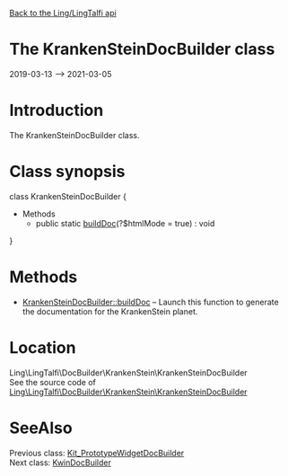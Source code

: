 [Back to the Ling/LingTalfi api](https://github.com/lingtalfi/LingTalfi/blob/master/doc/api/Ling/LingTalfi.md)



The KrankenSteinDocBuilder class
================
2019-03-13 --> 2021-03-05






Introduction
============

The KrankenSteinDocBuilder class.



Class synopsis
==============


class <span class="pl-k">KrankenSteinDocBuilder</span>  {

- Methods
    - public static [buildDoc](https://github.com/lingtalfi/LingTalfi/blob/master/doc/api/Ling/LingTalfi/DocBuilder/KrankenStein/KrankenSteinDocBuilder/buildDoc.md)(?$htmlMode = true) : void

}






Methods
==============

- [KrankenSteinDocBuilder::buildDoc](https://github.com/lingtalfi/LingTalfi/blob/master/doc/api/Ling/LingTalfi/DocBuilder/KrankenStein/KrankenSteinDocBuilder/buildDoc.md) &ndash; Launch this function to generate the documentation for the KrankenStein planet.





Location
=============
Ling\LingTalfi\DocBuilder\KrankenStein\KrankenSteinDocBuilder<br>
See the source code of [Ling\LingTalfi\DocBuilder\KrankenStein\KrankenSteinDocBuilder](https://github.com/lingtalfi/LingTalfi/blob/master/DocBuilder/KrankenStein/KrankenSteinDocBuilder.php)



SeeAlso
==============
Previous class: [Kit_PrototypeWidgetDocBuilder](https://github.com/lingtalfi/LingTalfi/blob/master/doc/api/Ling/LingTalfi/DocBuilder/Kit_PrototypeWidget/Kit_PrototypeWidgetDocBuilder.md)<br>Next class: [KwinDocBuilder](https://github.com/lingtalfi/LingTalfi/blob/master/doc/api/Ling/LingTalfi/DocBuilder/Kwin/KwinDocBuilder.md)<br>
